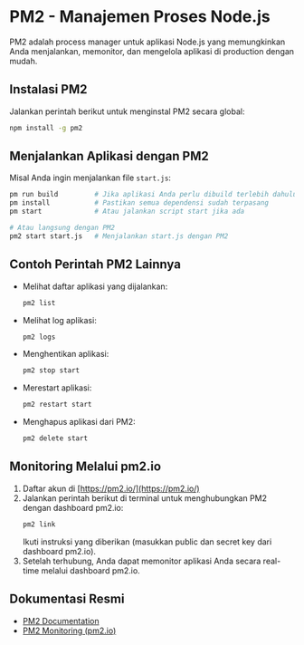 # PM2 - Manajemen Proses Node.js

PM2 adalah process manager untuk aplikasi Node.js yang memungkinkan Anda menjalankan, memonitor, dan mengelola aplikasi di production dengan mudah.

## Instalasi PM2

Jalankan perintah berikut untuk menginstal PM2 secara global:

```bash
npm install -g pm2
```

## Menjalankan Aplikasi dengan PM2

Misal Anda ingin menjalankan file `start.js`:

```bash
pm run build         # Jika aplikasi Anda perlu dibuild terlebih dahulu
pm install           # Pastikan semua dependensi sudah terpasang
pm start             # Atau jalankan script start jika ada

# Atau langsung dengan PM2
pm2 start start.js   # Menjalankan start.js dengan PM2
```

## Contoh Perintah PM2 Lainnya

- Melihat daftar aplikasi yang dijalankan:
  ```bash
  pm2 list
  ```
- Melihat log aplikasi:
  ```bash
  pm2 logs
  ```
- Menghentikan aplikasi:
  ```bash
  pm2 stop start
  ```
- Merestart aplikasi:
  ```bash
  pm2 restart start
  ```
- Menghapus aplikasi dari PM2:
  ```bash
  pm2 delete start
  ```

## Monitoring Melalui pm2.io

1. Daftar akun di [https://pm2.io/](https://pm2.io/)
2. Jalankan perintah berikut di terminal untuk menghubungkan PM2 dengan dashboard pm2.io:
   ```bash
   pm2 link
   ```
   Ikuti instruksi yang diberikan (masukkan public dan secret key dari dashboard pm2.io).
3. Setelah terhubung, Anda dapat memonitor aplikasi Anda secara real-time melalui dashboard pm2.io.

## Dokumentasi Resmi

- [PM2 Documentation](https://pm2.keymetrics.io/)
- [PM2 Monitoring (pm2.io)](https://pm2.io/)
